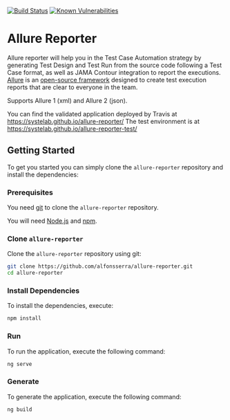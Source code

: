 [![Build Status](https://travis-ci.org/systelab/allure-reporter.svg?branch=master)](https://travis-ci.org/systelab/allure-reporter)
[![Known Vulnerabilities](https://snyk.io/test/github/systelab/allure-reporter/badge.svg?targetFile=package.json)](https://snyk.io/test/github/systelab/allure-reporter?targetFile=package.json)

# Allure Reporter

Allure reporter will help you in the Test Case Automation strategy by generating Test Design and Test Run from the source code following a Test Case format, as well as JAMA Contour integration to report the executions.
[Allure](http://allure.qatools.ru) is an [open-source framework](https://github.com/allure-framework/allure2) designed to create test execution reports that are clear to everyone in the team.

Supports Allure 1 (xml) and Allure 2 (json).

You can find the validated application deployed by Travis at https://systelab.github.io/allure-reporter/
The test environment is at https://systelab.github.io/allure-reporter-test/

## Getting Started

To get you started you can simply clone the `allure-reporter` repository and install the dependencies:

### Prerequisites

You need [git][git] to clone the `allure-reporter` repository.

You will need [Node.js][node] and [npm][npm].

### Clone `allure-reporter`

Clone the `allure-reporter` repository using git:

```bash
git clone https://github.com/alfonsserra/allure-reporter.git
cd allure-reporter
```

### Install Dependencies

To install the dependencies, execute:

```bash
npm install
```

### Run

To run the application, execute the following command:

```bash
ng serve
```

### Generate

To generate the application, execute the following command:

```bash
ng build
```

[git]: https://git-scm.com/
[npm]: https://www.npmjs.com/
[node]: https://nodejs.org
[Angular]: https://angular.io/
